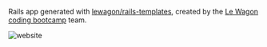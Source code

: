 Rails app generated with [lewagon/rails-templates](https://github.com/lewagon/rails-templates), created by the [Le Wagon coding bootcamp](https://www.lewagon.com) team.

![website](https://github.com/InesMaatalla/ines-maatalla-portfolio/blob/master/src/images/party.png)
